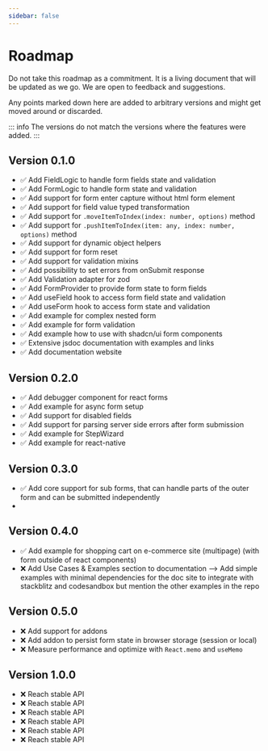 ```yaml
---
sidebar: false
---
```


# Roadmap

Do not take this roadmap as a commitment.
It is a living document that will be updated as we go.
We are open to feedback and suggestions.

Any points marked down here are added to arbitrary versions and might get moved around or discarded.

::: info
The versions do not match the versions where the features were added.
:::

## Version 0.1.0

- :white_check_mark: <LibraryChip library="form-core" /> Add FieldLogic to handle form fields state and validation
- :white_check_mark: <LibraryChip library="form-core" /> Add FormLogic to handle form state and validation
- :white_check_mark: <LibraryChip library="form-core" /> Add support for form enter capture without html form element
- :white_check_mark: <LibraryChip library="form-core" /> Add support for field value typed transformation
- :white_check_mark: <LibraryChip library="form-core" /> Add support for `.moveItemToIndex(index: number, options)` method
- :white_check_mark: <LibraryChip library="form-core" /> Add support for `.pushItemToIndex(item: any, index: number, options)` method
- :white_check_mark: <LibraryChip library="form-core" /> Add support for dynamic object helpers
- :white_check_mark: <LibraryChip library="form-core" /> Add support for form reset
- :white_check_mark: <LibraryChip library="form-core" /> Add support for validation mixins
- :white_check_mark: <LibraryChip library="form-core" /> Add possibility to set errors from onSubmit response
- :white_check_mark: <LibraryChip library="validation-adapter-zod" /> Add Validation adapter for zod
- :white_check_mark: <LibraryChip library="form-react" /> Add FormProvider to provide form state to form fields
- :white_check_mark: <LibraryChip library="form-react" /> Add useField hook to access form field state and validation
- :white_check_mark: <LibraryChip library="form-react" /> Add useForm hook to access form state and validation
- :white_check_mark: <LibraryChip library="form-react" /> Add example for complex nested form
- :white_check_mark: <LibraryChip library="form-react" /> Add example for form validation
- :white_check_mark: <LibraryChip library="form-react" /> Add example how to use with shadcn/ui form components
- :white_check_mark: <LibraryChip library="chore" /> Extensive jsdoc documentation with examples and links
- :white_check_mark: <LibraryChip library="chore" /> Add documentation website

## Version 0.2.0

- :white_check_mark: <LibraryChip library="debugger-react" /> Add debugger component for react forms
- :white_check_mark: <LibraryChip library="form-react" /> Add example for async form setup
- :white_check_mark: <LibraryChip library="form-core" /> Add support for disabled fields
- :white_check_mark: <LibraryChip library="form-core" /> Add support for parsing server side errors after form submission
- :white_check_mark: <LibraryChip library="form-react" /> Add example for StepWizard
- :white_check_mark: <LibraryChip library="form-react-native" /> Add example for react-native

## Version 0.3.0

- :white_check_mark: <LibraryChip library="form-core" /> Add core support for sub forms, that can handle parts of the outer form and can be submitted independently
-
## Version 0.4.0

- :white_check_mark: <LibraryChip library="form-react" /> Add example for shopping cart on e-commerce site (multipage) (with form outside of react components)
- :x: <LibraryChip library="chore" /> Add Use Cases & Examples section to documentation --> Add simple examples with minimal dependencies for the doc site to integrate with stackblitz and codesandbox but mention the other examples in the repo

## Version 0.5.0

- :x: <LibraryChip library="form-core" /> Add support for addons
- :x: <LibraryChip library="addon-storage-persistence" /> Add addon to persist form state in browser storage (session or local)
- :x: <LibraryChip library="form-react" /> Measure performance and optimize with `React.memo` and `useMemo`


## Version 1.0.0

- :x: <LibraryChip library="form-core" /> Reach stable API
- :x: <LibraryChip library="form-react" /> Reach stable API
- :x: <LibraryChip library="form-react-native" /> Reach stable API
- :x: <LibraryChip library="validation-adapter-zod" /> Reach stable API
- :x: <LibraryChip library="addon-storage-persistence" /> Reach stable API
- :x: <LibraryChip library="debugger-react" /> Reach stable API
